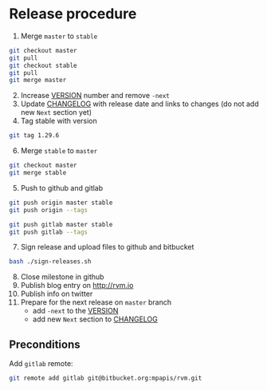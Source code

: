 # Release procedure

1. Merge `master` to `stable`

```bash
git checkout master
git pull
git checkout stable
git pull
git merge master
```

2. Increase [VERSION](VERSION) number and remove `-next`
3. Update [CHANGELOG](CHANGELOG.md) with release date and links to changes (do not add new `Next` section yet)
4. Tag stable with version

```bash
git tag 1.29.6
```

6. Merge `stable` to `master`

```bash
git checkout master
git merge stable
```

5. Push to github and gitlab

```bash
git push origin master stable
git push origin --tags

git push gitlab master stable
git push gitlab --tags
```

7. Sign release and upload files to github and bitbucket

```bash
bash ./sign-releases.sh
```

8. Close milestone in github
9. Publish blog entry on http://rvm.io
10. Publish info on twitter
11. Prepare for the next release on `master` branch
    * add `-next` to the [VERSION](VERSION)
    * add new `Next` section to [CHANGELOG](CHANGELOG.md)

## Preconditions

Add `gitlab` remote:

```bash
git remote add gitlab git@bitbucket.org:mpapis/rvm.git
```
